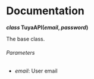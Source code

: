 Documentation
=============


**_class_ TuyaAPI(_email_, _password_)**

The base class.
  
###### Parameters
- _email_: User email
